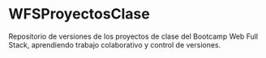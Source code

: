 # WFSProyectosClase
Repositorio de versiones de los proyectos de clase del Bootcamp Web Full Stack, aprendiendo trabajo colaborativo y control de versiones.
